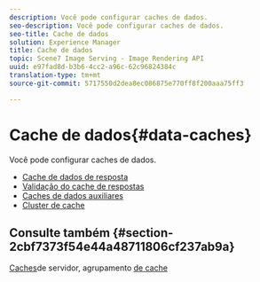 ```yaml
---
description: Você pode configurar caches de dados.
seo-description: Você pode configurar caches de dados.
seo-title: Cache de dados
solution: Experience Manager
title: Cache de dados
topic: Scene7 Image Serving - Image Rendering API
uuid: e97fad8d-b3b6-4cc2-a96c-62c96824384c
translation-type: tm+mt
source-git-commit: 5717550d2dea8ec086875e770ff8f200aaa75ff3

---
```



# Cache de dados{#data-caches}

Você pode configurar caches de dados.

+ [Cache de dados de resposta](c-response-data-cache.md)
+ [Validação do cache de respostas](c-response-cache-validation.md)
+ [Caches de dados auxiliares](c-auxiliary-data-caches.md)
+ [Cluster de cache](c-cache-clustering.md)

## Consulte também {#section-2cbf7373f54e44a48711806cf237ab9a}

[Caches](../../../../is-api/image-serving-api-ref/c-configuration-and-administration/c-server-settings/r-server-caches.md#reference-f6c7f73ea10f4c3ca93acd79a856e00e)de servidor, agrupamento [de cache](../../../../is-api/image-serving-api-ref/c-configuration-and-administration/c-server-settings/r-cache-clustering.md#reference-a24c6b99da174203947788844626b951)
